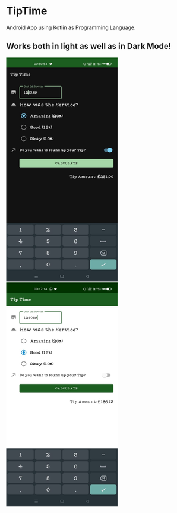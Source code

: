 # TipTime
 Android App using Kotlin as Programming Language.
 
 ## Works both in light as well as in Dark Mode!
 
 
<img src="images/image.jpeg" width="300" height="600" > <img src="images/image2.jpeg" width="300" height="600" > 

